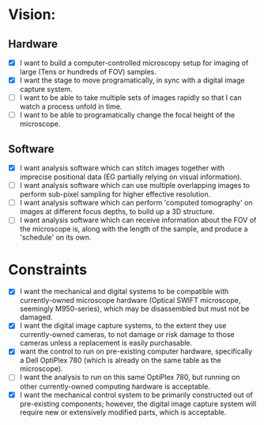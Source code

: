 # Vision:
## Hardware
- [x] I want to build a computer-controlled microscopy setup for imaging of large (Tens or hundreds of FOV) samples.  
- [x] I want the stage to move programatically, in sync with a digital image capture system.  
- [ ] I want to be able to take multiple sets of images rapidly so that I can watch a process unfold in time.  
- [ ] I want to be able to programatically change the focal height of the microscope.  

## Software
- [x] I want analysis software which can stitch images together with imprecise positional data (EG partially relying on visual information).  
- [ ] I want analysis software which can use multiple overlapping images to perform sub-pixel sampling for higher effective resolution.  
- [ ] I want analysis software which can perform 'computed tomography' on images at different focus depths, to build up a 3D structure.  
- [ ] I want analysis software which can receive information about the FOV of the microscope is, along with the length of the sample, and produce a 'schedule' on its own.  

# Constraints
- [x] I want the mechanical and digital systems to be compatible with currently-owned microscope hardware (Optical SWIFT microscope, seemingly M950-series), which may be disassembled but must not be damaged.  
- [x] I want the digital image capture systems, to the extent they use currently-owned cameras, to not damage or risk damage to those cameras unless a replacement is easily purchasable.  
- [x] want the control to run on pre-existing computer hardware, specifically a Dell OptiPlex 780 (which is already on the same table as the microscope).  
- [ ] I want the analysis to run on this same OptiPlex 780, but running on other currently-owned computing hardware is acceptable.  
- [x] I want the mechanical control system to be primarily constructed out of pre-existing components; however, the digital image capture system will require new or extensively modified parts, which is acceptable.  
